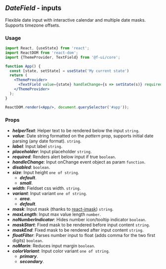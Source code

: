 ## *DateField* - inputs

Flexible date input with interactive calendar and multiple date masks. Supports timezone offsets.

### Usage

```jsx
import React, {useState} from 'react';
import ReactDOM from 'react-dom';
import {ThemeProvider, TextField} from '@f-ui/core';

function App() {
  const [state, setState] = useState('My current state')
  return (
    <ThemeProvider>
      <TextField value={state} handleChange={s => setState(s)} required={true} width={'100%'}/>
    </ThemeProvider>
  );
}

ReactDOM.render(<App/>, document.querySelector('#app'));
```

### Props

- ***helperText***: Helper text to be rendered below the input `string`.
- ***value***: Date string formatted on the _pattern_ prop, supports initial date parsing (any date format). `string`.
- ***label***: Input label `string`.
- ***placeholder***: Input placeholder `string`.
- ***required***: Renders alert below input if true `boolean`.
- ***handleChange***: Input onChange event object as param `function`.
- ***disabled***: `boolean`.
- ***size***: Input height `one of string`.
  - ***default***.
  - ***small***.
- ***width***: Fieldset css width. `string`.
- ***variant***:  Input variant `one of string`.
  - ***area***.
  - ***default***.
- ***mask***: Input mask (thanks to [react-imask](https://github.com/uNmAnNeR/imaskjs)) `string`.
- ***maxLength***: Input max value length `number`.
- ***noNumberIndicator***: Hides number icon/tooltip indicator `boolean`.
- ***maskStart***: Fixed mask to be rendered before input content `string`.
- ***maskEnd***: Fixed mask to be rendered after input content `string`.
- ***floatFilter***: Parses number input to float (adds comma for the two first digits) `boolean`.
- ***noMarin***: Reduces input margin `boolean`.
- ***colorVariant***: Input color variant `one of string`.
  - ***primary***.
  - ***secondary***.
